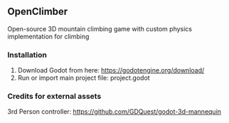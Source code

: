 ## OpenClimber
Open-source 3D mountain climbing game with custom physics implementation for climbing

### Installation
1. Download Godot from here: https://godotengine.org/download/
2. Run or import main project file: project.godot 


### Credits for external assets
3rd Person controller: https://github.com/GDQuest/godot-3d-mannequin
